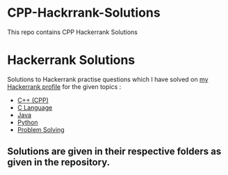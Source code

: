 # CPP-Hackrrank-Solutions
This repo contains CPP Hackerrank Solutions
# Hackerrank Solutions
Solutions to Hackerrank practise questions which I have solved on [my Hackerrank profile](https://www.hackerrank.com/AyushPradhan) for the given topics :
- [C++ (CPP)](https://www.hackerrank.com/domains/cpp)
- [C Language](https://www.hackerrank.com/domains/c?badge_type=c)
- [Java](https://www.hackerrank.com/domains/java?badge_type=java)
- [Python](https://www.hackerrank.com/domains/python)
- [Problem Solving](https://www.hackerrank.com/domains/algorithms)
## Solutions are given in their respective folders as given in the repository.
